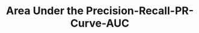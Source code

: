 ---
title: "Area Under the Precision-Recall-PR-Curve-AUC"

categories: ['']

tags: ['Area', 'Under', 'the', 'Precision', 'Recall', 'PR', 'Curve', 'AUC']

arabic: ['المنطقة الواقعة تحت منحنى الدقة والاسترجاع المحرف']

publishers: ['معجم مصطلحات التعلم الآلي والتعلم العميق وعلم البيانات']

types: "word"

slug: ""
---